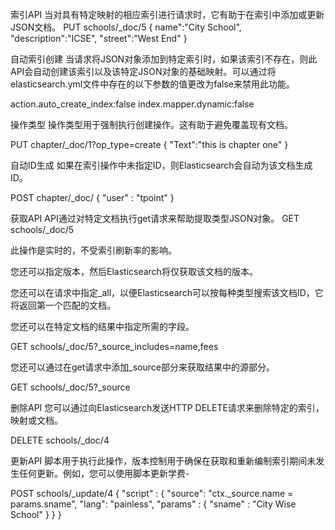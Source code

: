 索引API
当对具有特定映射的相应索引进行请求时，它有助于在索引中添加或更新JSON文档。
PUT schools/_doc/5
{
   name":"City School", "description":"ICSE", "street":"West End"
}

自动索引创建
当请求将JSON对象添加到特定索引时，如果该索引不存在，则此API会自动创建该索引以及该特定JSON对象的基础映射。可以通过将elasticsearch.yml文件中存在的以下参数的值更改为false来禁用此功能。

action.auto_create_index:false
index.mapper.dynamic:false


操作类型
操作类型用于强制执行创建操作。这有助于避免覆盖现有文档。

PUT chapter/_doc/1?op_type=create
{
   "Text":"this is chapter one"
}

自动ID生成
如果在索引操作中未指定ID，则Elasticsearch会自动为该文档生成ID。

POST chapter/_doc/
{
   "user" : "tpoint"
}

获取API
API通过对特定文档执行get请求来帮助提取类型JSON对象。
GET schools/_doc/5

此操作是实时的，不受索引刷新率的影响。

您还可以指定版本，然后Elasticsearch将仅获取该文档的版本。

您还可以在请求中指定_all，以便Elasticsearch可以按每种类型搜索该文档ID，它将返回第一个匹配的文档。

您还可以在特定文档的结果中指定所需的字段。

GET schools/_doc/5?_source_includes=name,fees

您还可以通过在get请求中添加_source部分来获取结果中的源部分。

GET schools/_doc/5?_source


删除API
您可以通过向Elasticsearch发送HTTP DELETE请求来删除特定的索引，映射或文档。

DELETE schools/_doc/4


更新API
脚本用于执行此操作，版本控制用于确保在获取和重新编制索引期间未发生任何更新。例如，您可以使用脚本更新学费-

POST schools/_update/4
{
   "script" : {
      "source": "ctx._source.name = params.sname",
      "lang": "painless",
      "params" : {
         "sname" : "City Wise School"
      }
   }
 }


 
